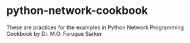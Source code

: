 # python-network-cookbook
These are practices for the examples in Python Network Programming Cookbook by Dr. M.O. Faruque Sarker
